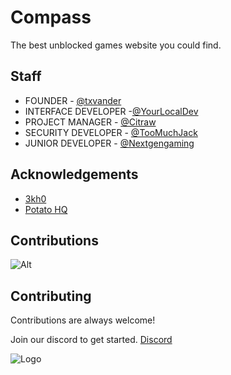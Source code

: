 
# Compass

The best unblocked games website you could find.


## Staff

- FOUNDER - [@txvander](https://github.com/txvander)
- INTERFACE DEVELOPER -[@YourLocalDev](https://github.com/your-local-indian)
- PROJECT MANAGER - [@Citraw](https://github.com/cyancitra)
- SECURITY DEVELOPER - [@TooMuchJack](https://github.com/toomuchjack)
- JUNIOR DEVELOPER - [@Nextgengaming](https://github.com/Diddy-p)
## Acknowledgements

 - [3kh0](https://adfree3kh0.github.io/projects.html)
 - [Potato HQ](https://github.com/potat323424/potatohq)

## Contributions 

![Alt](https://repobeats.axiom.co/api/embed/6be63d91c0a623963b9ba07b8552ab9eed52365d.svg "Repobeats analytics image")

## Contributing

Contributions are always welcome!

Join our discord to get started.
[Discord](https://discord.gg/T924FV6sb8)


![Logo](https://raw.githubusercontent.com/txvander/CompassNetwork/main/images/newlogo.png)

